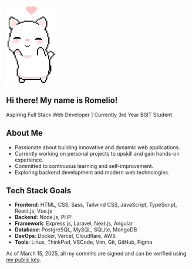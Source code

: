 ![cat dancing](./cat.gif)

## Hi there! My name is Romelio!
Aspiring Full Stack Web Developer | Currently 3rd Year BSIT Student

##  About Me
-  Passionate about building innovative and dynamic web applications.  
-  Currently working on personal projects to upskill and gain hands-on experience.  
-  Committed to continuous learning and self-improvement.  
-  Exploring backend development and modern web technologies.

##  Tech Stack Goals
- **Frontend**: HTML, CSS, Sass, Tailwind CSS, JavaScript, TypeScript, React.js, Vue.js
- **Backend**: Node.js, PHP
- **Framework**: Express.js, Laravel,  Next.js, Angular 
- **Database**: PostgreSQL, MySQL, SQLite, MongoDB
- **DevOps**: Docker, Vercel, Cloudflare, AWS
- **Tools**: Linux, ThinkPad, VSCode, Vim, Git, GitHub, Figma

As of March 15, 2025, all my commits are signed and can be verified using [my public key](public_key.asc?raw=true).
